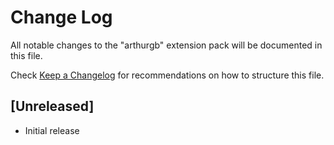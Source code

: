 # Change Log

All notable changes to the "arthurgb" extension pack will be documented in this file.

Check [Keep a Changelog](http://keepachangelog.com/) for recommendations on how to structure this file.

## [Unreleased]

- Initial release
